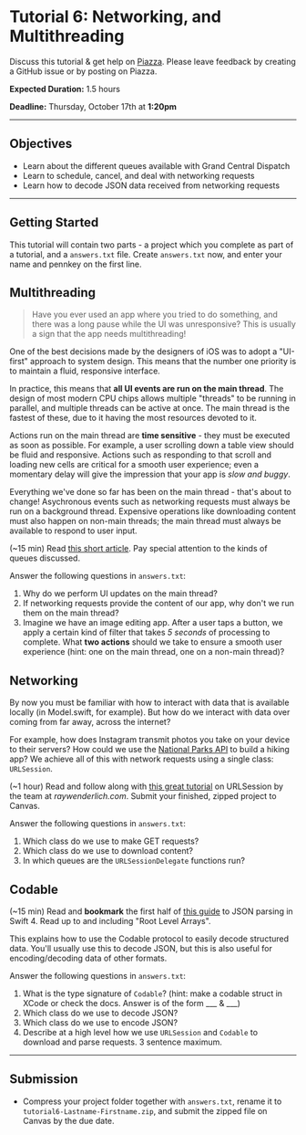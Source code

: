 # Tutorial 6: Networking, and Multithreading

Discuss this tutorial & get help on [Piazza](https://piazza.com/upenn/fall2019/cis195201/home).
Please leave feedback by creating a GitHub issue or by posting on Piazza.

**Expected Duration:** 1.5 hours

**Deadline:** Thursday, October 17th at **1:20pm**

- - - -

## Objectives

* Learn about the different queues available with Grand Central Dispatch
* Learn to schedule, cancel, and deal with networking requests
* Learn how to decode JSON data received from networking requests

---

## Getting Started

This tutorial will contain two parts - a project which you complete as part of a tutorial, and a `answers.txt` file. Create `answers.txt` now, and enter your name and pennkey on the first line.


## Multithreading

> Have you ever used an app where you tried to do something, and there was a long pause while the UI was unresponsive? This is usually a sign that the app needs multithreading!

One of the best decisions made by the designers of iOS was to adopt a "UI-first" approach to system design. This means that the number one priority is to maintain a fluid, responsive interface.

In practice, this means that **all UI events are run on the main thread**. The design of most modern CPU chips allows multiple "threads" to be running in parallel, and multiple threads can be active at once. The main thread is the fastest of these, due to it having the most resources devoted to it.

Actions run on the main thread are **time sensitive** - they must be executed as soon as possible. For example, a user scrolling down a table view should be fluid and responsive. Actions such as responding to that scroll and loading new cells are critical for a smooth user experience; even a momentary delay will give the impression that your app is *slow and buggy*.

Everything we've done so far has been on the main thread - that's about to change! Asychronous events such as networking requests must always be run on a background thread. Expensive operations like downloading content must also happen on non-main threads; the main thread must always be available to respond to user input.

(~15 min) Read [this short article](https://hackernoon.com/swift-multi-threading-using-gcd-for-beginners-2581b7aa21cb). Pay special attention to the kinds of queues discussed.

Answer the following questions in `answers.txt`:
1. Why do we perform UI updates on the main thread?
2. If networking requests provide the content of our app, why don't we run them on the main thread?
3. Imagine we have an image editing app. After a user taps a button, we apply a certain kind of filter that takes *5 seconds* of processing to complete. What **two actions** should we take to ensure a smooth user experience (hint: one on the main thread, one on a non-main thread)?


## Networking

By now you must be familiar with how to interact with data that is available locally (in Model.swift, for example). But how do we interact with data over coming from far away, across the internet? 

For example, how does Instagram transmit photos you take on your device to their servers? How could we use the [National Parks API](https://www.nps.gov/subjects/digital/nps-data-api.htm) to build a hiking app? We achieve all of this with network requests using a single class: `URLSession`.

(~1 hour) Read and follow along with [this great tutorial](https://www.raywenderlich.com/3244963-urlsession-tutorial-getting-started) on URLSession by the team at *raywenderlich.com*. Submit your finished, zipped project to Canvas.

Answer the following questions in `answers.txt`:
1. Which class do we use to make GET requests?
2. Which class do we use to download content?
3. In which queues are the `URLSessionDelegate` functions run?


## Codable

(~15 min) Read and **bookmark** the first half of [this guide](https://benscheirman.com/2017/06/swift-json/) to JSON parsing in Swift 4. Read up to and including "Root Level Arrays".

This explains how to use the Codable protocol to easily decode structured data. You'll usually use this to decode JSON, but this is also useful for encoding/decoding data of other formats.

Answer the following questions in `answers.txt`:
1. What is the type signature of `Codable`? (hint: make a codable struct in XCode or check the docs. Answer is of the form ___ & ___)
2. Which class do we use to decode JSON?
3. Which class do we use to encode JSON?
4. Describe at a high level how we use `URLSession` and `Codable` to download and parse requests. 3 sentence maximum.

---

## Submission
* Compress your project folder together with `answers.txt`, rename it to `tutorial6-Lastname-Firstname.zip`, and submit the zipped file on Canvas by the due date.



